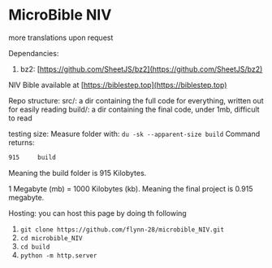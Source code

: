 # MicroBible NIV
more translations upon request

Dependancies:
1. bz2: [https://github.com/SheetJS/bz2](https://github.com/SheetJS/bz2)

NIV Bible available at [https://biblestep.top](https://biblestep.top)

Repo structure:
src/:
a dir containing the full code for everything, written out for easily reading
build/:
a dir containing the final code, under 1mb, difficult to read

testing size:
Measure folder with: ``du -sk --apparent-size build``
Command returns:
```bash
915     build
```
Meaning the build folder is 915 Kilobytes. 

1 Megabyte (mb) = 1000 Kilobytes (kb). Meaning the final project is 0.915 megabyte.

Hosting:
you can host this page by doing th following
1. ``git clone https://github.com/flynn-28/microbible_NIV.git``
2. ``cd microbible_NIV``
3. ``cd build``
4. ``python -m http.server``
